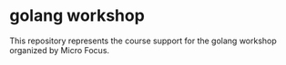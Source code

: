 # golang workshop

This repository represents the course support for the golang workshop organized by Micro Focus.

